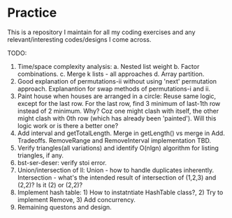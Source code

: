# Practice
This is a repository I maintain for all my coding exercises and any relevant/interesting codes/designs I come across.

TODO:
1. Time/space complexity analysis:
a. Nested list weight
b. Factor combinations.
c. Merge k lists - all approaches
d. Array partition.
2. Good explanation of permutations-ii without using 'next' permutation approach. Explanantion for swap methods of permutations-i and ii.
3. Paint house when houses are arranged in a circle: Reuse same logic, except for the last row. For the last row, find 3 minimum of last-1th row instead of 2 minimum. Why? Coz one might clash with itself, the other might clash with 0th row (which has already been 'painted'). Will this logic work or is there a better one?
4. Add interval and getTotalLength. Merge in getLength() vs merge in Add. Tradeoffs. RemoveRange and RemoveInterval implementation TBD.
5. Verify triangles(all variations) and identify O(nlgn) algorithm for listing triangles, if any.
6. bst-ser-deser: verify stoi error.
7. Union/intersection of ll: Union - how to handle duplicates inherently. Intersection - what's the intended result of intersection of (1,2,3) and (2,2)? Is it (2) or (2,2)?
8. Implement hash table: 1) How to instatntiate HashTable class?, 2) Try to implement Remove, 3) Add concurrency.
9. Remaining questons and design.
